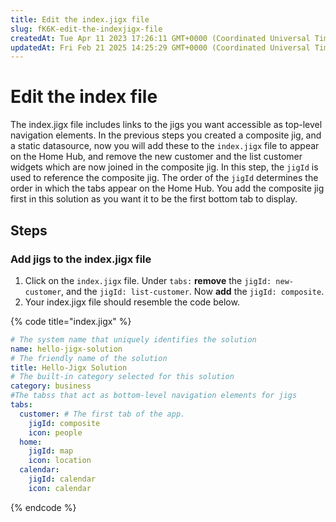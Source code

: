 ```yaml
---
title: Edit the index.jigx file
slug: fK6K-edit-the-indexjigx-file
createdAt: Tue Apr 11 2023 17:26:11 GMT+0000 (Coordinated Universal Time)
updatedAt: Fri Feb 21 2025 14:25:29 GMT+0000 (Coordinated Universal Time)
---
```


# Edit the index file

The index.jigx file includes links to the jigs you want accessible as top-level navigation elements. In the previous steps you created a composite jig, and a static datasource, now you will add these to the `index.jigx` file to appear on the Home Hub, and remove the new customer and the list customer widgets which are now joined in the composite jig. In this step, the `jigId` is used to reference the composite jig. The order of the `jigId` determines the order in which the tabs appear on the Home Hub. You add the composite jig first in this solution as you want it to be the first bottom tab to display.

## Steps

### Add jigs to the index.jigx file

1. Click on the `index.jigx` file. Under `tabs:` **remove** the `jigId: new-customer`, and the `jigId: list-customer`. Now **add** the `jigId: composite`.
2. Your index.jigx file should resemble the code below.

{% code title="index.jigx" %}
```yaml
# The system name that uniquely identifies the solution
name: hello-jigx-solution
# The friendly name of the solution
title: Hello-Jigx Solution
# The built-in category selected for this solution
category: business
#The tabss that act as bottom-level navigation elements for jigs
tabs:
  customer: # The first tab of the app.
    jigId: composite
    icon: people
  home: 
    jigId: map
    icon: location
  calendar:
    jigId: calendar
    icon: calendar
```
{% endcode %}
